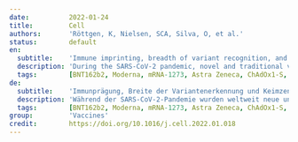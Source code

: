 ```yaml
---
date:          2022-01-24
title:         Cell
authors:       'Röttgen, K, Nielsen, SCA, Silva, O, et al.'
status:        default
en:
  subtitle:    'Immune imprinting, breadth of variant recognition, and germinal center response in human SARS-CoV-2 infection and vaccination'
  description: 'During the SARS-CoV-2 pandemic, novel and traditional vaccine strategies have been deployed globally. We investigated whether antibodies stimulated by mRNA vaccination (BNT162b2), including third-dose boosting, differ from those generated by infection or adenoviral (ChAdOx1-S and Gam-COVID-Vac) or inactivated viral (BBIBP-CorV) vaccines. We analyzed human lymph nodes after infection or mRNA vaccination for correlates of serological differences. Antibody breadth against viral variants is lower after infection compared with all vaccines evaluated but improves over several months. Viral variant infection elicits variant-specific antibodies, but prior mRNA vaccination imprints serological responses toward Wuhan-Hu-1 rather than variant antigens. In contrast to disrupted germinal centers (GCs) in lymph nodes during infection, mRNA vaccination stimulates robust GCs containing vaccine mRNA and spike antigen up to 8 weeks postvaccination in some cases. SARS-CoV-2 antibody specificity, breadth, and maturation are affected by imprinting from exposure history and distinct histological and antigenic contexts in infection compared with vaccination.'
  tags:        [BNT162b2, Moderna, mRNA-1273, Astra Zeneca, ChAdOx1-S, Sputnik V, Gam-COVID-Vac, Sinopharm, BBIBP-CorV, vaccine, imprinting, Delta variant, endemic coronaviruses, antibodies, lymph node germinal center]
de:
  subtitle:    'Immunprägung, Breite der Variantenerkennung und Keimzentrumsreaktion bei menschlicher SARS-CoV-2-Infektion und Impfung'
  description: 'Während der SARS-CoV-2-Pandemie wurden weltweit neue und traditionelle Impfstrategien eingesetzt. Wir untersuchten, ob sich Antikörper, die durch eine mRNA-Impfung (BNT162b2), einschließlich einer dritten Dosis, stimuliert werden, von denen unterscheiden, die durch eine Infektion oder adenovirale (ChAdOx1-S und Gam-COVID-Vac) oder inaktivierte virale (BBIBP-CorV) Impfstoffe gebildet werden. Wir untersuchten menschliche Lymphknoten nach einer Infektion oder mRNA-Impfung auf Korrelate der serologischen Unterschiede. Die Breite der Antikörper gegen virale Varianten ist nach der Infektion im Vergleich zu allen untersuchten Impfstoffen geringer, verbessert sich aber über mehrere Monate. Die Infektion mit einer Virusvariante ruft variantenspezifische Antikörper hervor, aber eine vorherige mRNA-Impfung prägt serologische Reaktionen eher gegen Wuhan-Hu-1 als gegen Antigene der Variante. Im Gegensatz zu den während der Infektion gestörten Keimzentren (GCs) in den Lymphknoten stimuliert die mRNA-Impfung robuste GCs, die Impfstoff-mRNA und Spike-Antigen enthalten, in einigen Fällen bis zu 8 Wochen nach der Impfung. Die Spezifität, Breite und Reifung von SARS-CoV-2-Antikörpern wird durch die Prägung durch die Expositionsgeschichte und unterschiedliche histologische und antigene Kontexte bei der Infektion im Vergleich zur Impfung beeinflusst.' 
  tags:        [BNT162b2, Moderna, mRNA-1273, Astra Zeneca, ChAdOx1-S, Sputnik V, Gam-COVID-Vac, Sinopharm, BBIBP-CorV, Impfstoff, Prägung, Delta-Variante, endemisch]
group:         'Vaccines'
credit:        https://doi.org/10.1016/j.cell.2022.01.018
---
```

